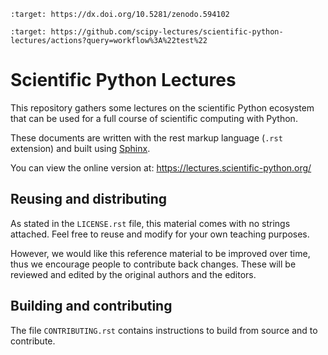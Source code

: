 ```{image} https://zenodo.org/badge/doi/10.5281/zenodo.594102.svg
:target: https://dx.doi.org/10.5281/zenodo.594102
```

```{image} https://github.com/scipy-lectures/scientific-python-lectures/workflows/test/badge.svg?branch=main
:target: https://github.com/scipy-lectures/scientific-python-lectures/actions?query=workflow%3A%22test%22
```

# Scientific Python Lectures

This repository gathers some lectures on the scientific Python
ecosystem that can be used for a full course of scientific computing with
Python.

These documents are written with the rest markup language (`.rst`
extension) and built using [Sphinx](https://www.sphinx-doc.org).

You can view the online version at: <https://lectures.scientific-python.org/>

## Reusing and distributing

As stated in the `LICENSE.rst` file, this material comes with no strings
attached. Feel free to reuse and modify for your own teaching purposes.

However, we would like this reference material to be improved over time,
thus we encourage people to contribute back changes. These will be
reviewed and edited by the original authors and the editors.

## Building and contributing

The file `CONTRIBUTING.rst` contains instructions to build from source
and to contribute.